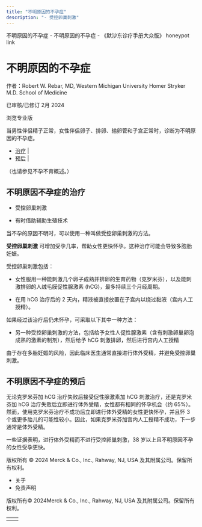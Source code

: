 ```yaml
---
title: "不明原因的不孕症"
description: "- 受控卵巢刺激"
---
```


﻿不明原因的不孕症 \- 不明原因的不孕症 \- 《默沙东诊疗手册大众版》 honeypot link

# 不明原因的不孕症

作者：Robert W. Rebar, MD, Western Michigan University Homer Stryker M.D. School of
Medicine

已审核/已修订 2月 2024

浏览专业版

当男性伴侣精子正常，女性伴侣卵子、排卵、输卵管和子宫正常时，诊断为不明原因的不孕症。

- [治疗](#治疗_v21424112_zh) \|
- [预后](#预后_v21424141_zh) \|

（也请参见不孕不育概述。）

## 不明原因不孕症的治疗

- 受控卵巢刺激

- 有时借助辅助生殖技术


当不孕的原因不明时，可以使用一种叫做受控卵巢刺激的方法。

**受控卵巢刺激** 可增加受孕几率，帮助女性更快怀孕。这种治疗可能会导致多胞胎妊娠。

受控卵巢刺激包括：

- 女性服用一种能刺激几个卵子成熟并排卵的生育药物（克罗米芬），以及能刺激排卵的人绒毛膜促性腺激素 (hCG)，最多持续三个月经周期。

- 在用 hCG 治疗后的 2 天内，精液被直接放置在子宫内以绕过黏液（宫内人工授精）。


如果经过该治疗后仍未怀孕，可采取以下其中一种方法：

- 另一种受控卵巢刺激的方法，包括给予女性人促性腺激素（含有刺激卵巢卵泡成熟的激素的制剂），然后给予 hCG 刺激排卵，然后进行宫内人工授精


由于存在多胎妊娠的风险，因此临床医生通常直接进行体外受精，并避免受控卵巢刺激。

## 不明原因不孕症的预后

无论克罗米芬加 hCG 治疗失败后接受促性腺激素加 hCG 刺激治疗，还是克罗米芬加 hCG 治疗失败后立即进行体外受精，女性都有相同的怀孕机会（约 65%）。然而，使用克罗米芬治疗不成功后立即进行体外受精的女性更快怀孕，并且怀 3 个或更多胎儿的可能性较小。因此，如果克罗米芬加宫内人工授精不成功，下一步通常是体外受精。

一些证据表明，进行体外受精而不进行受控卵巢刺激，38 岁以上且不明原因不孕的女性受孕更快。



版权所有 © 2024
Merck & Co., Inc., Rahway, NJ, USA 及其附属公司。保留所有权利。

- 关于
- 免责声明

版权所有© 2024Merck & Co., Inc., Rahway, NJ, USA 及其附属公司。保留所有权利。

|     |     |
| --- | --- |
|  |  |
